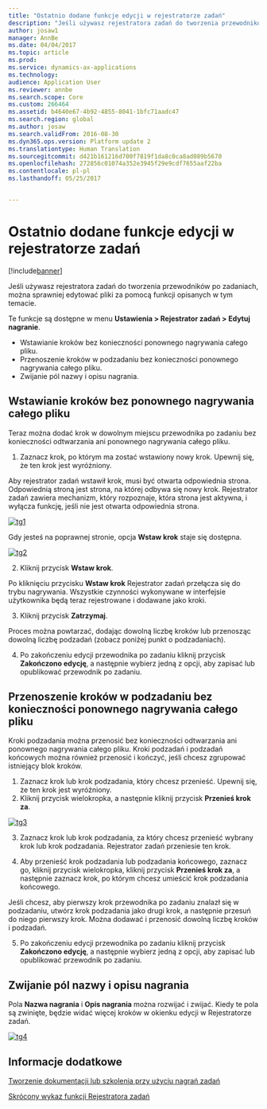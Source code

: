 ```yaml
---
title: "Ostatnio dodane funkcje edycji w rejestratorze zadań"
description: "Jeśli używasz rejestratora zadań do tworzenia przewodników po zadaniach, można sprawniej edytować pliki za pomocą funkcji opisanych w tym temacie."
author: josaw1
manager: AnnBe
ms.date: 04/04/2017
ms.topic: article
ms.prod: 
ms.service: dynamics-ax-applications
ms.technology: 
audience: Application User
ms.reviewer: annbe
ms.search.scope: Core
ms.custom: 266464
ms.assetid: b4640e67-4b92-4855-8041-1bfc71aadc47
ms.search.region: global
ms.author: josaw
ms.search.validFrom: 2016-08-30
ms.dyn365.ops.version: Platform update 2
ms.translationtype: Human Translation
ms.sourcegitcommit: d421b161216d700f7819f1da8c0ca8ad089b5670
ms.openlocfilehash: 272856c01074a352e3945f29e9cdf7655aaf22ba
ms.contentlocale: pl-pl
ms.lasthandoff: 05/25/2017


---
```


# <a name="recently-added-editing-features-in-task-recorder"></a>Ostatnio dodane funkcje edycji w rejestratorze zadań

[!include[banner](../includes/banner.md)]


Jeśli używasz rejestratora zadań do tworzenia przewodników po zadaniach, można sprawniej edytować pliki za pomocą funkcji opisanych w tym temacie.

Te funkcje są dostępne w menu **Ustawienia &gt; Rejestrator zadań &gt; Edytuj nagranie**.

-   Wstawianie kroków bez konieczności ponownego nagrywania całego pliku.
-   Przenoszenie kroków w podzadaniu bez konieczności ponownego nagrywania całego pliku.
-   Zwijanie pól nazwy i opisu nagrania.

## <a name="insert-steps-without-rerecording-the-entire-file"></a>Wstawianie kroków bez ponownego nagrywania całego pliku
Teraz można dodać krok w dowolnym miejscu przewodnika po zadaniu bez konieczności odtwarzania ani ponownego nagrywania całego pliku.

1.  Zaznacz krok, po którym ma zostać wstawiony nowy krok. Upewnij się, że ten krok jest wyróżniony.

Aby rejestrator zadań wstawił krok, musi być otwarta odpowiednia strona. Odpowiednią stroną jest strona, na której odbywa się nowy krok. Rejestrator zadań zawiera mechanizm, który rozpoznaje, która strona jest aktywna, i wyłącza funkcję, jeśli nie jest otwarta odpowiednia strona. 

[![tg1](./media/tg1.png)](./media/tg1.png) 


Gdy jesteś na poprawnej stronie, opcja **Wstaw krok** staje się dostępna.

[![tg2](./media/tg2-231x300.png)](./media/tg2.png)

2. Kliknij przycisk **Wstaw krok**.

Po kliknięciu przycisku **Wstaw krok** Rejestrator zadań przełącza się do trybu nagrywania. Wszystkie czynności wykonywane w interfejsie użytkownika będą teraz rejestrowane i dodawane jako kroki.

3. Kliknij przycisk **Zatrzymaj**.

Proces można powtarzać, dodając dowolną liczbę kroków lub przenosząc dowolną liczbę podzadań (zobacz poniżej punkt o podzadaniach).

4. Po zakończeniu edycji przewodnika po zadaniu kliknij przycisk **Zakończono edycję**, a następnie wybierz jedną z opcji, aby zapisać lub opublikować przewodnik po zadaniu.

## <a name="move-steps-under-a-subtask-without-rerecording-the-entire-file"></a>Przenoszenie kroków w podzadaniu bez konieczności ponownego nagrywania całego pliku
Kroki podzadania można przenosić bez konieczności odtwarzania ani ponownego nagrywania całego pliku. Kroki podzadań i podzadań końcowych można również przenosić i kończyć, jeśli chcesz zgrupować istniejący blok kroków.

1.  Zaznacz krok lub krok podzadania, który chcesz przenieść. Upewnij się, że ten krok jest wyróżniony.
2.  Kliknij przycisk wielokropka, a następnie kliknij przycisk **Przenieś krok za**.

[![tg3](./media/tg3.png)](./media/tg3.png)

3. Zaznacz krok lub krok podzadania, za który chcesz przenieść wybrany krok lub krok podzadania. Rejestrator zadań przeniesie ten krok.

4. Aby przenieść krok podzadania lub podzadania końcowego, zaznacz go, kliknij przycisk wielokropka, kliknij przycisk **Przenieś krok za**, a następnie zaznacz krok, po którym chcesz umieścić krok podzadania końcowego.

Jeśli chcesz, aby pierwszy krok przewodnika po zadaniu znalazł się w podzadaniu, utwórz krok podzadania jako drugi krok, a następnie przesuń do niego pierwszy krok. Można dodawać i przenosić dowolną liczbę kroków i podzadań.

5. Po zakończeniu edycji przewodnika po zadaniu kliknij przycisk **Zakończono edycję**, a następnie wybierz jedną z opcji, aby zapisać lub opublikować przewodnik po zadaniu.

## <a name="collapse-recording-name-and-description"></a>Zwijanie pól nazwy i opisu nagrania
Pola **Nazwa nagrania** i **Opis nagrania** można rozwijać i zwijać. Kiedy te pola są zwinięte, będzie widać więcej kroków w okienku edycji w Rejestratorze zadań. 

[![tg4](./media/tg4-300x252.png)](./media/tg4.png)  

<a name="see-also"></a>Informacje dodatkowe
--------

[Tworzenie dokumentacji lub szkolenia przy użyciu nagrań zadań](/dynamics365/operations/dev-itpro/user-interface/task-recorder)

[Skrócony wykaz funkcji Rejestratora zadań](/dynamics365/operations/dev-itpro/user-interface/task-recorder-quick-reference)




